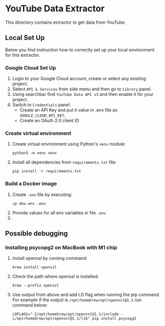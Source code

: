 # YouTube Data Extractor

This directory contains extractor to get data from YouTube.

## Local Set Up
Below you find instruction how to correctly set up your local environment for this extractor.

### Google Cloud Set Up 
1. Login to your Google Cloud account, create or select any existing project. 
2. Select `API & Services` from side menu and then go to `Library` panel.
3. Using searchbar find `YouTube Data API v3` and then enable it for your project.
4. Switch to `Credentials` panel:
   - Create an API Key and put it value in .env file as `GOOGLE_CLOUD_API_KEY`.
   - Create an OAuth 2.0 client ID 

### Create virtual environment
1. Create virtual environment using Python's `venv` module:
   ```shell
   python3 -m venv venv 
   ```
2. Install all dependencies from `requirements.txt` file:
   ```shell
   pip install -r requirements.txt
   ```

### Build a Docker image
1. Create `.env` file by executing: 
   ```shell
   cp dev.env .env
   ```
2. Provide values for all env variables in file `.env`
3. 

## Possible debugging 
### Installing psycopg2 on MacBook with M1 chip
1. Install openssl by running command:
    ```shell
    brew install openssl
    ```
2. Check the path where openssl is installed:
    ```shell
    brew --prefix openssl
    ```
3. Use output from above and add LD flag when running the pip command. For example if the output is `/opt/homebrew/opt/openssl@1.1` run command below:
    ```shell
    LDFLAGS="-I/opt/homebrew/opt/openssl@1.1/include -L/opt/homebrew/opt/openssl@1.1/lib" pip install psycopg2
    ```